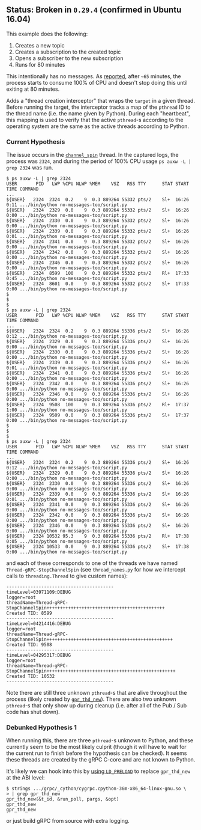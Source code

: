 ## Status: Broken in `0.29.4` (confirmed in Ubuntu 16.04)

This example does the following:

1. Creates a new topic
1. Creates a subscription to the created topic
1. Opens a subscriber to the new subscription
1. Runs for 80 minutes

This intentionally has no messages. As [reported][1], after `~65`
minutes, the process starts to consume 100% of CPU and doesn't
stop doing this until exiting at 80 minutes.

Adds a "thread creation interceptor" that wraps the `target` in a given
thread. Before running the target, the interceptor tracks a map of the
`pthread` ID to the thread name (i.e. the name given by Python). During each
"heartbeat", this mapping is used to verify that the active `pthread`-s
according to the operating system are the same as the active threads
according to Python.


### Current Hypothesis

The issue occurs in the [`channel_spin`][3] thread. In the
captured logs, the process was `2324`, and during the period of
100% CPU usage `ps auxw -L | grep 2324` was run.

```
$ ps auxw -L | grep 2324
USER       PID   LWP %CPU NLWP %MEM    VSZ   RSS TTY      STAT START   TIME COMMAND
...
${USER}   2324  2324  0.2    9  0.3 889264 55332 pts/2    Sl+  16:26   0:11 .../bin/python no-messages-too/script.py
${USER}   2324  2329  0.0    9  0.3 889264 55332 pts/2    Sl+  16:26   0:00 .../bin/python no-messages-too/script.py
${USER}   2324  2330  0.0    9  0.3 889264 55332 pts/2    Sl+  16:26   0:00 .../bin/python no-messages-too/script.py
${USER}   2324  2339  0.0    9  0.3 889264 55332 pts/2    Sl+  16:26   0:01 .../bin/python no-messages-too/script.py
${USER}   2324  2341  0.0    9  0.3 889264 55332 pts/2    Sl+  16:26   0:00 .../bin/python no-messages-too/script.py
${USER}   2324  2342  0.0    9  0.3 889264 55332 pts/2    Sl+  16:26   0:00 .../bin/python no-messages-too/script.py
${USER}   2324  2346  0.0    9  0.3 889264 55332 pts/2    Sl+  16:26   0:00 .../bin/python no-messages-too/script.py
${USER}   2324  8599  100    9  0.3 889264 55332 pts/2    Rl+  17:33   0:45 .../bin/python no-messages-too/script.py
${USER}   2324  8601  0.0    9  0.3 889264 55332 pts/2    Sl+  17:33   0:00 .../bin/python no-messages-too/script.py
$
$
$
$ ps auxw -L | grep 2324
USER       PID   LWP %CPU NLWP %MEM    VSZ   RSS TTY      STAT START   TIME COMMAND
...
${USER}   2324  2324  0.2    9  0.3 889264 55336 pts/2    Sl+  16:26   0:12 .../bin/python no-messages-too/script.py
${USER}   2324  2329  0.0    9  0.3 889264 55336 pts/2    Sl+  16:26   0:00 .../bin/python no-messages-too/script.py
${USER}   2324  2330  0.0    9  0.3 889264 55336 pts/2    Sl+  16:26   0:00 .../bin/python no-messages-too/script.py
${USER}   2324  2339  0.0    9  0.3 889264 55336 pts/2    Sl+  16:26   0:01 .../bin/python no-messages-too/script.py
${USER}   2324  2341  0.0    9  0.3 889264 55336 pts/2    Sl+  16:26   0:00 .../bin/python no-messages-too/script.py
${USER}   2324  2342  0.0    9  0.3 889264 55336 pts/2    Sl+  16:26   0:00 .../bin/python no-messages-too/script.py
${USER}   2324  2346  0.0    9  0.3 889264 55336 pts/2    Sl+  16:26   0:00 .../bin/python no-messages-too/script.py
${USER}   2324  9508  100    9  0.3 889264 55336 pts/2    Rl+  17:37   1:00 .../bin/python no-messages-too/script.py
${USER}   2324  9509  0.0    9  0.3 889264 55336 pts/2    Sl+  17:37   0:00 .../bin/python no-messages-too/script.py
$
$
$
$ ps auxw -L | grep 2324
USER       PID   LWP %CPU NLWP %MEM    VSZ   RSS TTY      STAT START   TIME COMMAND
...
${USER}   2324  2324  0.2    9  0.3 889264 55336 pts/2    Sl+  16:26   0:12 .../bin/python no-messages-too/script.py
${USER}   2324  2329  0.0    9  0.3 889264 55336 pts/2    Sl+  16:26   0:00 .../bin/python no-messages-too/script.py
${USER}   2324  2330  0.0    9  0.3 889264 55336 pts/2    Sl+  16:26   0:00 .../bin/python no-messages-too/script.py
${USER}   2324  2339  0.0    9  0.3 889264 55336 pts/2    Sl+  16:26   0:01 .../bin/python no-messages-too/script.py
${USER}   2324  2341  0.0    9  0.3 889264 55336 pts/2    Sl+  16:26   0:00 .../bin/python no-messages-too/script.py
${USER}   2324  2342  0.0    9  0.3 889264 55336 pts/2    Sl+  16:26   0:00 .../bin/python no-messages-too/script.py
${USER}   2324  2346  0.0    9  0.3 889264 55336 pts/2    Sl+  16:26   0:00 .../bin/python no-messages-too/script.py
${USER}   2324 10532 95.3    9  0.3 889264 55336 pts/2    Rl+  17:38   0:05 .../bin/python no-messages-too/script.py
${USER}   2324 10533  0.0    9  0.3 889264 55336 pts/2    Sl+  17:38   0:00 .../bin/python no-messages-too/script.py
```

and each of these corresponds to one of the threads we have named
`Thread-gRPC-StopChannelSpin` (see `thread_names.py` for how we intercept
calls to `threading.Thread` to give custom names):

```
----------------------------------------
timeLevel=03971109:DEBUG
logger=root
threadName=Thread-gRPC-StopChannelSpin++++++++++++++++++++++++++++++++++++++++++++
Created TID: 8599
----------------------------------------
timeLevel=04214416:DEBUG
logger=root
threadName=Thread-gRPC-StopChannelSpin+++++++++++++++++++++++++++++++++++++++++++++++
Created TID: 9508
----------------------------------------
timeLevel=04295317:DEBUG
logger=root
threadName=Thread-gRPC-StopChannelSpin++++++++++++++++++++++++++++++++++++++++++++++++
Created TID: 10532
----------------------------------------
```

Note there are still three unknown `pthread`-s that are alive throughout
the process (likely created by [`gpr_thd_new`][4]). There are also
two unknown `pthread`-s that only show up during cleanup (i.e. after all
of the Pub / Sub code has shut down).

### Debunked Hypothesis 1

When running this, there are three `pthread`-s unknown to Python, and
these currently seem to be the most likely culprit (though it will have
to wait for the current run to finish before the hypothesis can be
checked). It seems these threads are created by the gRPC C-core and are
not known to Python.

It's likely we can hook into this by [using `LD_PRELOAD`][2] to replace
`gpr_thd_new` at the ABI level:

```
$ strings .../grpc/_cython/cygrpc.cpython-36m-x86_64-linux-gnu.so \
> | grep gpr_thd_new
gpr_thd_new(&t_id, &run_poll, pargs, &opt)
gpr_thd_new
gpr_thd_new
```

or just build gRPC from source with extra logging.

[1]: https://github.com/GoogleCloudPlatform/google-cloud-python/issues/4563
[2]: https://rafalcieslak.wordpress.com/2013/04/02/dynamic-linker-tricks-using-ld_preload-to-cheat-inject-features-and-investigate-programs/
[3]: https://github.com/grpc/grpc/blob/v1.7.0/src/python/grpcio/grpc/_channel.py#L730-L731
[4]: https://github.com/grpc/grpc/blob/v1.7.0/src/core/lib/support/thd_posix.c#L58
